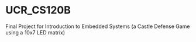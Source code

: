 # UCR_CS120B
Final Project for Introduction to Embedded Systems (a Castle Defense Game using a 10x7 LED matrix)
